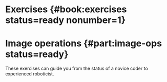 # Exercises {#book:exercises status=ready nonumber=1}



# Image operations {#part:image-ops status=ready}

These exercises can guide you from the status of a novice coder to experienced roboticist. 
